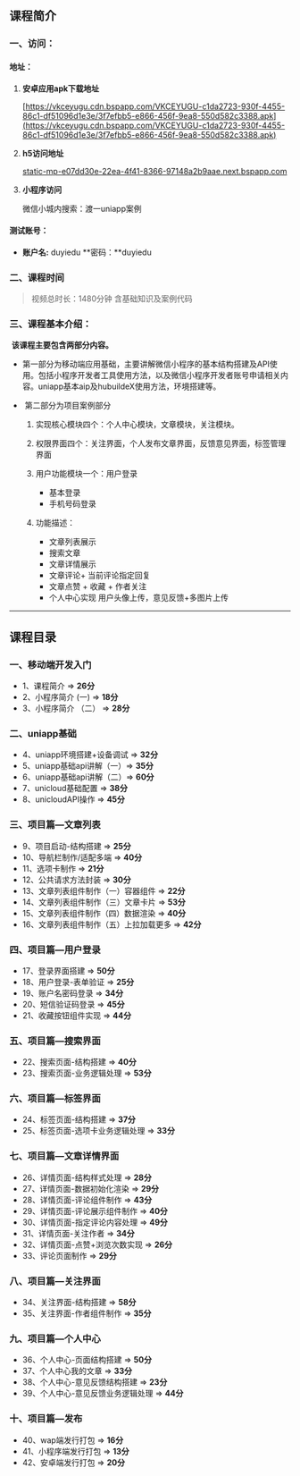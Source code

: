 



## 课程简介

### 一、访问：

#### 地址：

1. **安卓应用apk下载地址**

   [https://vkceyugu.cdn.bspapp.com/VKCEYUGU-c1da2723-930f-4455-86c1-df51096d1e3e/3f7efbb5-e866-456f-9ea8-550d582c3388.apk](https://vkceyugu.cdn.bspapp.com/VKCEYUGU-c1da2723-930f-4455-86c1-df51096d1e3e/3f7efbb5-e866-456f-9ea8-550d582c3388.apk)

2. **h5访问地址**

   [static-mp-e07dd30e-22ea-4f41-8366-97148a2b9aae.next.bspapp.com](static-mp-e07dd30e-22ea-4f41-8366-97148a2b9aae.next.bspapp.com)

3. **小程序访问**

   微信小城内搜索：渡一uniapp案例

#### 测试账号：

- **账户名:** duyiedu **密码：**duyiedu

### 二、课程时间

> 视频总时长：1480分钟 含基础知识及案例代码

### 三、课程基本介绍：

​	**该课程主要包含两部分内容。**

- ​	第一部分为移动端应用基础，主要讲解微信小程序的基本结构搭建及API使用。包括小程序开发者工具使用方法，以及微信小程序开发者账号申请相关内容。uniapp基本aip及hubuildeX使用方法，环境搭建等。

- ​	第二部分为项目案例部分

  1. 实现核心模块四个：个人中心模块，文章模块，关注模块。
  2. 权限界面四个：关注界面，个人发布文章界面，反馈意见界面，标签管理界面
  3. 用户功能模块一个：用户登录
     - 基本登录
     - 手机号码登录

  4. 功能描述：
     - 文章列表展示
     - 搜索文章
     - 文章详情展示
     - 文章评论+ 当前评论指定回复
     - 文章点赞 + 收藏 + 作者关注
     - 个人中心实现 用户头像上传，意见反馈+多图片上传

---



## 课程目录

### 一、移动端开发入门

- 1、课程简介   => **26分**
- 2、小程序简介 (一)   => **18分**
-  3、小程序简介 （二） =>  **28分**

### 二、uniapp基础

- 4、uniapp环境搭建+设备调试 => **32分**
- 5、uniapp基础api讲解（一）=> **35分**
- 6、uniapp基础api讲解（二）=> **60分**
- 7、unicloud基础配置  =>  **38分**
- 8、unicloudAPI操作      => **45分**

### 三、项目篇—文章列表

- 9、项目启动-结构搭建 => **25分**
- 10、导航栏制作/适配多端  => **40分**
- 11、选项卡制作   =>  **21分**
- 12、公共请求方法封装  => **30分**
- 13、文章列表组件制作（一）容器组件 => **22分**
- 14、文章列表组件制作（三）文章卡片 => **53分**
- 15、文章列表组件制作（四）数据渲染 => **40分**
- 16、文章列表组件制作（五）上拉加载更多 => **42分**

### 四、项目篇—用户登录

- 17、登录界面搭建  =>  **50分**
- 18、用户登录-表单验证  => **25分**
- 19、账户名密码登录  => **34分**
- 20、短信验证码登录  =>  **45分**
- 21、收藏按钮组件实现  => **44分**

### 五、项目篇—搜索界面

- 22、搜索页面-结构搭建  => **40分**
- 23、搜索页面-业务逻辑处理  => **53分**

### 六、项目篇—标签界面

- 24、标签页面-结构搭建 => **37分**
- 25、标签页面-选项卡业务逻辑处理 => **33分**

### 七、项目篇—文章详情界面

- 26、详情页面-结构样式处理 => **28分**
- 27、详情页面-数据初始化渲染 =>  **29分**
- 28、详情页面-评论组件制作 => **43分**
- 29、详情页面-评论展示组件制作 => **40分** 
- 30、详情页面-指定评论内容处理 => **49分**
- 31、详情页面-关注作者 => **34分**
- 32、详情页面-点赞+浏览次数实现 => **26分**
- 33、评论页面制作 => **29分**

### 八、项目篇—关注界面

- 34、关注界面-结构搭建 => **58分**
- 35、关注界面-作者组件制作 => **35分**

### 九、项目篇—个人中心

- 36、个人中心-页面结构搭建 => **50分**
- 37、个人中心我的文章 =>  **33分**
- 38、个人中心-意见反馈结构搭建 => **23分**
- 39、个人中心-意见反馈业务逻辑处理 => **44分**

### 十、项目篇—发布

- 40、wap端发行打包 => **16分**
- 41、小程序端发行打包 =>  **13分**
- 42、安卓端发行打包 =>  **20分**





​	



​	